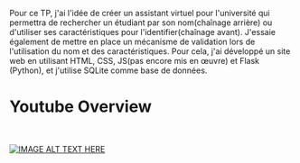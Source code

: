 Pour ce TP, j'ai l'idée de créer un assistant virtuel pour l'université qui permettra de rechercher un étudiant par son nom(chaînage arrière)
 ou d'utiliser ses caractéristiques pour l'identifier(chaînage avant). J'essaie également de mettre en place un mécanisme de validation lors de l'utilisation du nom et des caractéristiques.
 Pour cela, j'ai développé un site web en utilisant HTML, CSS, JS(pas encore mis en œuvre) et Flask (Python), et j'utilise SQLite comme base de données.




<h1>Youtube Overview</h1>
<br>


[![IMAGE ALT TEXT HERE](https://img.youtube.com/vi/kkHRpeCHNT8/0.jpg)](https://www.youtube.com/watch?v=kkHRpeCHNT8)
